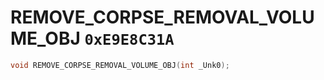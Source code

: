 # REMOVE_CORPSE_REMOVAL_VOLUME_OBJ `0xE9E8C31A`

```cpp
void REMOVE_CORPSE_REMOVAL_VOLUME_OBJ(int _Unk0);
```